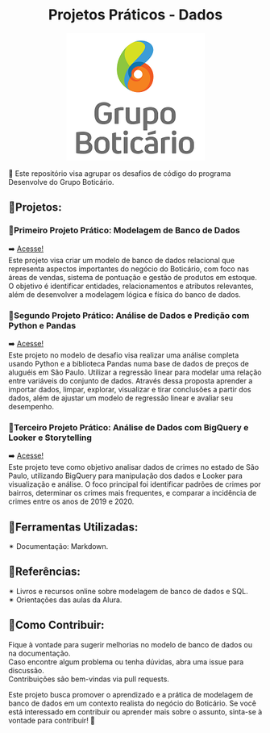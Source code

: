 <a id="documentacao"></a>
<h1 align="center">
    Projetos Práticos - Dados<br>
</h1>

 
<p align="center"> 
    <img src="PrimeiroProjetoPratico_ModelagemBD/logoGBoti.png" alt="Logo Grupo Boticário"> 
</center>


🤖 Este repositório visa agrupar os desafios de código do programa Desenvolve do Grupo Boticário.

## 🚀Projetos:
### 🎲Primeiro Projeto Prático: Modelagem de Banco de Dados  
➡️ [Acesse!](PrimeiroProjetoPratico_ModelagemBD)  
Este projeto visa criar um modelo de banco de dados relacional que representa aspectos importantes do negócio do Boticário, com foco nas áreas de vendas, sistema de pontuação e gestão de produtos em estoque. O objetivo é identificar entidades, relacionamentos e atributos relevantes, além de desenvolver a modelagem lógica e física do banco de dados.  
### 🎲Segundo Projeto Prático: Análise de Dados e Predição com Python e Pandas  
➡️ [Acesse!](SegundoProjetoPratico_AnaliseDeDadosePredicao)  
 Este projeto no modelo de desafio visa realizar uma análise completa usando Python e a biblioteca Pandas numa base de dados de preços de aluguéis em São Paulo. Utilizar a regressão linear para modelar uma relação entre variáveis do conjunto de dados. Através dessa proposta aprender a importar dados, limpar, explorar, visualizar e tirar conclusões a partir dos dados, além de ajustar um modelo de regressão linear e avaliar seu desempenho.  
### 🎲Terceiro Projeto Prático: Análise de Dados com BigQuery e Looker e Storytelling 
➡️ [Acesse!](TerceiroProjetoPratico_AnaliseDeDadosBigQuery)  
Este projeto teve como objetivo analisar dados de crimes no estado de São Paulo, utilizando BigQuery para manipulação dos dados e Looker para visualização e análise. O foco principal foi identificar padrões de crimes por bairros, determinar os crimes mais frequentes, e comparar a incidência de crimes entre os anos de 2019 e 2020.  

## 📄Ferramentas Utilizadas:
✴ Documentação: Markdown.  

## 📰Referências:
✴ Livros e recursos online sobre modelagem de banco de dados e SQL.  
✴ Orientações das aulas da Alura.  

## 📄Como Contribuir:
Fique à vontade para sugerir melhorias no modelo de banco de dados ou na documentação.  
Caso encontre algum problema ou tenha dúvidas, abra uma issue para discussão.  
Contribuições são bem-vindas via pull requests.  

Este projeto busca promover o aprendizado e a prática de modelagem de banco de dados em um contexto realista do negócio do Boticário. 
Se você está interessado em contribuir ou aprender mais sobre o assunto, sinta-se à vontade para contribuir! 🚀

<!--
# Conteúdo da Documentação  
1. [Análise de Requisitos](#análise-de-requisitos)
    1. [Etapas do Projeto](#etapas-do-projeto)
    2. [Entidades Utilizadas](#entidades-utilizadas)
    3. [Relacionamento](#relacionamentos)
    4. [Atributos](#atributos)  
2. [Modelagem Lógica](#modelagem-lógica)
3. [Modelagem Física](#modelagem-física)
4. [Ferramentas Utilizadas](#ferramentas-utilizadas)
5. [Referências](#referências)
6. [Documentação](#documentacao)
-->
